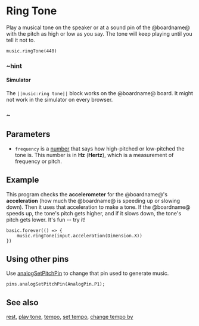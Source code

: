 # Ring Tone

Play a musical tone on the speaker or at a sound pin of the @boardname@ with the pitch as high or low as you say. The tone will keep playing until you tell it not to.

```sig
music.ringTone(440)
```

### ~hint

#### Simulator

The ``||music:ring tone||`` block works on the @boardname@ board. It might not work in the simulator on every browser.

### ~

## Parameters

* ``frequency`` is a [number](/types/number) that says
how high-pitched or low-pitched the tone is. This
number is in **Hz** (**Hertz**), which is a measurement of frequency
or pitch.

## Example

This program checks the **accelerometer** for the @boardname@'s
**acceleration** (how much the @boardname@ is speeding up or slowing
down). Then it uses that acceleration to make a tone.  If the @boardname@
speeds up, the tone's pitch gets higher, and if it slows down, the
tone's pitch gets lower.  It's fun -- try it!

```blocks
basic.forever(() => {
    music.ringTone(input.acceleration(Dimension.X))
})
```

## Using other pins

Use [analogSetPitchPin](/reference/pins/analog-set-pitch-pin) to change that pin used to generate music.

```blocks
pins.analogSetPitchPin(AnalogPin.P1);
```

## See also

[rest](/reference/music/rest), [play tone](/reference/music/play-tone),
[tempo](/reference/music/tempo), [set tempo](/reference/music/set-tempo),
[change tempo by](/reference/music/change-tempo-by)

